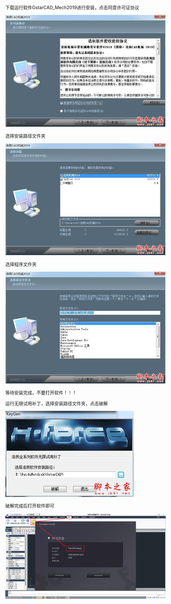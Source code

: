 下载运行软件GstarCAD_Mech2019进行安装，点击同意许可证协议

![img](assets/20190118164059.jpg)

选择安装路径文件夹

![img](assets/20190118164109.jpg)

选择程序文件夹

![img](assets/20190118164144.jpg)

等待安装完成，不要打开软件！！！

运行无限试用补丁，选择安装路径文件夹，点击破解

![img](assets/20190118164504.jpg)

破解完成后打开软件即可

![image-20241224145207731](assets/image-20241224145207731.png)